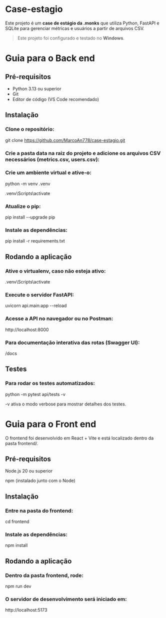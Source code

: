 # Case-estagio
Este projeto é um **case de estágio da .monks** que utiliza Python, FastAPI e SQLite para gerenciar métricas e usuários a partir de arquivos CSV.  

> Este projeto foi configurado e testado no **Windows**.

# Guia para o Back end
## Pré-requisitos

- Python 3.13 ou superior
- Git
- Editor de código (VS Code recomendado)

## Instalação

### **Clone o repositório**:

  git clone https://github.com/MarcoAn778/case-estagio.git

### Crie a pasta data na raiz do projeto e adicione os arquivos CSV necessários (metrics.csv, users.csv):

### Crie um ambiente virtual e ative-o:

  python -m venv .venv
  
  .venv\Scripts\activate

### Atualize o pip:

  pip install --upgrade pip

### Instale as dependências:

  pip install -r requirements.txt

## Rodando a aplicação

### Ative o virtualenv, caso não esteja ativo:

  .venv\Scripts\activate


### Execute o servidor FastAPI:

  uvicorn api.main:app --reload


### Acesse a API no navegador ou no Postman:

   http://localhost:8000


### Para documentação interativa das rotas (Swagger UI):

  /docs

## Testes

### Para rodar os testes automatizados:

  python -m pytest api/tests -v

  -v ativa o modo verbose para mostrar detalhes dos testes.

# Guia para o Front end

O frontend foi desenvolvido em React + Vite e está localizado dentro da pasta frontend/.

## Pré-requisitos

  Node.js 20 ou superior

  npm (instalado junto com o Node)

## Instalação

### Entre na pasta do frontend:

 cd frontend

### Instale as dependências:

 npm install

## Rodando a aplicação

### Dentro da pasta frontend, rode:

 npm run dev


### O servidor de desenvolvimento será iniciado em:

 http://localhost:5173
